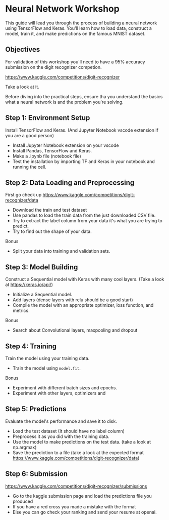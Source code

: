 # Neural Network Workshop

This guide will lead you through the process of building a neural network using TensorFlow and Keras. You'll learn how to load data, construct a model, train it, and make predictions on the famous MNIST dataset.

## Objectives

For validation of this workshop you'll need to have a 95% accuracy submission on the digit recognizer competion.

 https://www.kaggle.com/competitions/digit-recognizer

Take a look at it.

Before diving into the practical steps, ensure tha you understand the basics what a neural network is and the problem you're solving.

## Step 1: Environment Setup

Install TensorFlow and Keras. (And Jupyter Notebook vscode extension if you are a good person)

* Install Jupyter Notebook extension on your vscode
* Install Pandas, TensorFlow and Keras.
* Make a .ipynb file (notebook file)
* Test the installation by importing TF and Keras in your notebook and running the cell.

## Step 2: Data Loading and Preprocessing

First go check up https://www.kaggle.com/competitions/digit-recognizer/data

* Download the train and test dataset
* Use pandas to load the train data from the just downloaded CSV file.
* Try to extract the label column from your data it's what you are trying to predict.
* Try to find out the shape of your data.

Bonus

* Split your data into training and validation sets.

## Step 3: Model Building

Construct a Sequential model with Keras with many cool layers. (Take a look at https://keras.io/api/)

* Initialize a Sequential model.
* Add layers (dense layers with relu should be a good start)
* Compile the model with an appropriate optimizer, loss function, and metrics.

Bonus

* Search about Convolutional layers, maxpooling and dropout

## Step 4: Training

Train the model using your training data.

* Train the model using `model.fit`.

Bonus

* Experiment with different batch sizes and epochs.
* Experiment with other layers, optimizers and

## Step 5: Predictions

Evaluate the model's performance and save it to disk.

* Load the test dataset (It should have no label column)
* Preprocess it as you did with the training data.
* Use the model to make predictions on the test data. (take a look at np.argmax)
* Save the prediction to a file (take a look at the expected format https://www.kaggle.com/competitions/digit-recognizer/data)

## Step 6: Submission

https://www.kaggle.com/competitions/digit-recognizer/submissions

* Go to the kaggle submission page and load the predictions file you produced
* If you have a red cross you made a mistake with the format
* Else you can go check your ranking and send your resume at openai.
